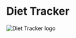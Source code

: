 # Diet Tracker

![Diet Tracker logo](https://raw.githubusercontent.com/RainbowFloyd/diet_tracker_mean/master/diet_tracker_logo.png)
